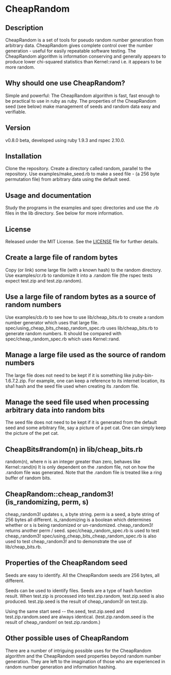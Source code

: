 CheapRandom
============

Description
-----------
CheapRandom is a set of tools for pseudo random number generation from arbitrary data. CheapRandom gives complete control over the number generation - useful for easily repeatable software testing. The CheapRandom algorithm is information conserving and generally appears to produce lower chi-squared statistics than Kernel::rand i.e. it appears to be more random.

Why should one use CheapRandom?
-------------------------------
Simple and powerful: The CheapRandom algorithm is fast, fast enough to be practical to use in ruby as ruby.  The properties of the CheapRandom seed (see below) make management of seeds and random data easy and verifiable. 

Version
-------
v0.8.0 beta, developed using ruby 1.9.3 and rspec 2.10.0.

Installation
------------
Clone the repository. Create a directory called random, parallel to the repository. Use examples/make\_seed.rb to make a seed file - (a 256 byte permutation file) from arbitrary data using the default seed.

Usage and documentation
-----------------------
Study the programs in the examples and spec directories and use the .rb files in the lib directory. See below for more information.

License
-------
Released under the MIT License.  See the [LICENSE][license] file for further details.

[license]: https://github.com/bardibardi/cheap_random/blob/master/LICENSE.md

Create a large file of random bytes
-----------------------------------
Copy (or link) some large file (with a known hash) to the random directory. Use examples/cr.rb to randomize it into a .random file (the rspec tests expect test.zip and test.zip.random).

Use a large file of random bytes as a source of random numbers
--------------------------------------------------------------
Use examples/cb.rb to see how to use lib/cheap\_bits.rb to create a random number generator which uses that large file. spec/using\_cheap\_bits\_cheap\_random\_spec.rb uses lib/cheap\_bits.rb to generate random numbers. It should be compared with spec/cheap\_random\_spec.rb which uses Kernel::rand.

Manage a large file used as the source of random numbers
--------------------------------------------------------
The large file does not need to be kept if it is something like jruby-bin-1.6.7.2.zip. For example, one can keep a reference to its internet location, its sha1 hash and the seed file used when creating its .random file.

Manage the seed file used when processing arbitrary data into random bits
-------------------------------------------------------------------------
The seed file does not need to be kept if it is generated from the default seed and some arbitrary file, say a picture of a pet cat. One can simply keep the picture of the pet cat.

CheapBits#random(n) in lib/cheap\_bits.rb
-----------------------------------------
random(n), where n is an integer greater than zero, behaves like Kernel::rand(n) It is only dependent on the .random file, not on how the .random file was generated. Note that the .random file is treated like a ring buffer of random bits.

CheapRandom::cheap\_random3!(is\_randomizing, perm, s)
------------------------------------------------------
cheap\_random3! updates s, a byte string. perm is a seed, a byte string of 256 bytes all different. is\_randomizing is a boolean which determines whether or s is being randomized or un-randomized. cheap\_random3! returns another perm / seed. spec/cheap\_random\_spec.rb is used to test cheap\_random3! spec/using\_cheap\_bits\_cheap\_random\_spec.rb is also used to test cheap\_random3! and to demonstrate the use of lib/cheap\_bits.rb.

Properties of the CheapRandom seed
----------------------------------
Seeds are easy to identify. All the CheapRandom seeds are 256 bytes, all different.

Seeds can be used to identify files. Seeds are a type of hash function result. When test.zip is processed into test.zip.random, test.zip.seed is also produced. test.zip.seed is the result of cheap\_random3! on test.zip.

Using the same start seed -- the.seed, test.zip.seed and test.zip.random.seed are always identical. (test.zip.random.seed is the result of cheap\_random! on test.zip.random.)

Other possible uses of CheapRandom
----------------------------------
There are a number of intriguing possible uses for the CheapRandom algorithm and the CheapRandom seed properties beyond random number generation. They are left to the imagination of those who are experienced in random number generation and information hashing.

